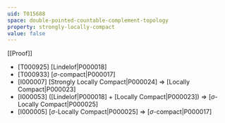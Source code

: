 ```yaml
---
uid: T015688
space: double-pointed-countable-complement-topology
property: strongly-locally-compact
value: false
---
```

[[Proof]]

* [T000925] [Lindelof|P000018]
* [T000933] [$\sigma$-compact|P000017]
* [I000007] [Strongly Locally Compact|P000024] => [Locally Compact|P000023]
* [I000053] ([Lindelof|P000018] + [Locally Compact|P000023]) => [$\sigma$-Locally Compact|P000025]
* [I000005] [$\sigma$-Locally Compact|P000025] => [$\sigma$-compact|P000017]

